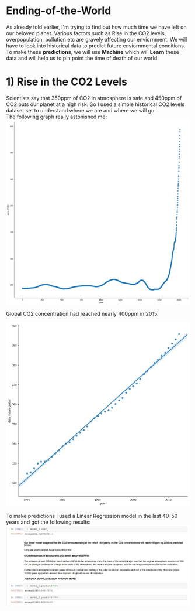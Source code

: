 # Ending-of-the-World
As already told earlier, I'm trying to find out how much time we have left on our beloved planet. Various factors such as Rise in the CO2 levels, overpopulation, pollution etc are gravely affecting our enviornment. We will have to look into historical data to predict future enviornmental conditions. To make these **predictions**, we will use **Machine** which will **Learn** these data and will help us to pin point the time of death of our world.

# 1) Rise in the CO2 Levels                                                                              
Scientists say that 350ppm of CO2 in atmosphere is safe and 450ppm of CO2 puts our planet at a high risk. So I used a simple historical CO2 levels dataset set to understand where we are and where we will go.                                                                             
The following graph really astonished me:    
![GitHub Logo](/Co2.jpg)                                                                                                                       

Global CO2 concentration had reached nearly 400ppm in 2015.                                                                                       

![GitHub Logo](/linear_co2.jpg)                                                                                                                               

To make predictions I used a Linear Regression model in the last 40-50 years and got the following results:
![GitHub Logo](/predictions.jpg)



